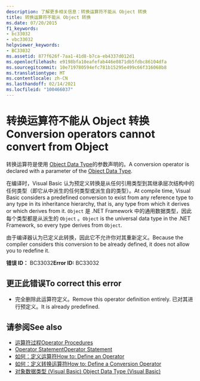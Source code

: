 ```yaml
---
description: 了解更多相关信息：转换运算符不能从 Object 转换
title: 转换运算符不能从 Object 转换
ms.date: 07/20/2015
f1_keywords:
- bc33032
- vbc33032
helpviewer_keywords:
- BC33032
ms.assetid: 877f626f-7aa1-41d8-b7ca-eb4337d012d1
ms.openlocfilehash: e9198bfa10eafefab446e0871db5fdbc86104dfa
ms.sourcegitcommit: 10e719780594efc781b15295e499c66f316068b8
ms.translationtype: MT
ms.contentlocale: zh-CN
ms.lasthandoff: 02/14/2021
ms.locfileid: "100466037"
---
```

# <a name="conversion-operators-cannot-convert-from-object"></a><span data-ttu-id="0f483-103">转换运算符不能从 Object 转换</span><span class="sxs-lookup"><span data-stu-id="0f483-103">Conversion operators cannot convert from Object</span></span>

<span data-ttu-id="0f483-104">转换运算符是使用 [Object Data Type](../language-reference/data-types/object-data-type.md)的参数声明的。</span><span class="sxs-lookup"><span data-stu-id="0f483-104">A conversion operator is declared with a parameter of the [Object Data Type](../language-reference/data-types/object-data-type.md).</span></span>  
  
 <span data-ttu-id="0f483-105">在编译时，Visual Basic 认为预定义转换是从任何引用类型到其继承层次结构中的任何类型（即它从中派生的任何类型或派生自的类型）。</span><span class="sxs-lookup"><span data-stu-id="0f483-105">At compile time, Visual Basic considers a predefined conversion to exist from any reference type to any type in its inheritance hierarchy, that is, any type from which it derives or which derives from it.</span></span> <span data-ttu-id="0f483-106">`Object` 是 .NET Framework 中的通用数据类型，因此每个类型都是从派生的 `Object` 。</span><span class="sxs-lookup"><span data-stu-id="0f483-106">`Object` is the universal data type in the .NET Framework, so every type derives from `Object`.</span></span>  
  
 <span data-ttu-id="0f483-107">由于编译器认为已定义此转换，因此它不允许你对其重新定义。</span><span class="sxs-lookup"><span data-stu-id="0f483-107">Because the compiler considers this conversion to be already defined, it does not allow you to redefine it.</span></span>  
  
 <span data-ttu-id="0f483-108">**错误 ID：** BC33032</span><span class="sxs-lookup"><span data-stu-id="0f483-108">**Error ID:** BC33032</span></span>  
  
## <a name="to-correct-this-error"></a><span data-ttu-id="0f483-109">更正此错误</span><span class="sxs-lookup"><span data-stu-id="0f483-109">To correct this error</span></span>  
  
- <span data-ttu-id="0f483-110">完全删除此运算符定义。</span><span class="sxs-lookup"><span data-stu-id="0f483-110">Remove this operator definition entirely.</span></span> <span data-ttu-id="0f483-111">已对其进行预定义。</span><span class="sxs-lookup"><span data-stu-id="0f483-111">It is already predefined.</span></span>  
  
## <a name="see-also"></a><span data-ttu-id="0f483-112">请参阅</span><span class="sxs-lookup"><span data-stu-id="0f483-112">See also</span></span>

- [<span data-ttu-id="0f483-113">运算符过程</span><span class="sxs-lookup"><span data-stu-id="0f483-113">Operator Procedures</span></span>](../programming-guide/language-features/procedures/operator-procedures.md)
- [<span data-ttu-id="0f483-114">Operator Statement</span><span class="sxs-lookup"><span data-stu-id="0f483-114">Operator Statement</span></span>](../language-reference/statements/operator-statement.md)
- [<span data-ttu-id="0f483-115">如何：定义运算符</span><span class="sxs-lookup"><span data-stu-id="0f483-115">How to: Define an Operator</span></span>](../programming-guide/language-features/procedures/how-to-define-an-operator.md)
- [<span data-ttu-id="0f483-116">如何：定义转换运算符</span><span class="sxs-lookup"><span data-stu-id="0f483-116">How to: Define a Conversion Operator</span></span>](../programming-guide/language-features/procedures/how-to-define-a-conversion-operator.md)
- [<span data-ttu-id="0f483-117">对象数据类型 (Visual Basic) </span><span class="sxs-lookup"><span data-stu-id="0f483-117">Object Data Type (Visual Basic)</span></span>](../language-reference/data-types/object-data-type.md)
